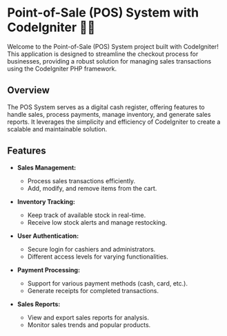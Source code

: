 # Point-of-Sale (POS) System with CodeIgniter 💸🛒

Welcome to the Point-of-Sale (POS) System project built with CodeIgniter! This application is designed to streamline the checkout process for businesses, providing a robust solution for managing sales transactions using the CodeIgniter PHP framework.

## Overview

The POS System serves as a digital cash register, offering features to handle sales, process payments, manage inventory, and generate sales reports. It leverages the simplicity and efficiency of CodeIgniter to create a scalable and maintainable solution.

## Features

- **Sales Management:**
  - Process sales transactions efficiently.
  - Add, modify, and remove items from the cart.

- **Inventory Tracking:**
  - Keep track of available stock in real-time.
  - Receive low stock alerts and manage restocking.

- **User Authentication:**
  - Secure login for cashiers and administrators.
  - Different access levels for varying functionalities.

- **Payment Processing:**
  - Support for various payment methods (cash, card, etc.).
  - Generate receipts for completed transactions.

- **Sales Reports:**
  - View and export sales reports for analysis.
  - Monitor sales trends and popular products.
